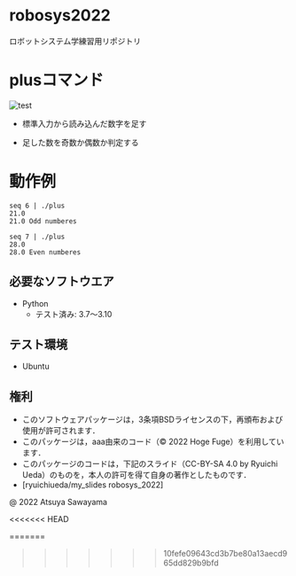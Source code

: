 # robosys2022
ロボットシステム学練習用リポジトリ

# plusコマンド
![test](https://github.com/Aya0801/robo2022/actions/workflows/test.yml/badge.svg)

* 標準入力から読み込んだ数字を足す

* 足した数を奇数か偶数か判定する
# 動作例
```
seq 6 | ./plus
21.0
21.0 Odd numberes

seq 7 | ./plus
28.0
28.0 Even numberes

```
## 必要なソフトウエア
* Python
  * テスト済み: 3.7～3.10

## テスト環境
* Ubuntu

## 権利
 * このソフトウェアパッケージは，3条項BSDライセンスの下，再頒布および使用が許可されます．
 * このパッケージは，aaa由来のコード（© 2022 Hoge Fuge）を利用しています．
 * このパッケージのコードは，下記のスライド（CC-BY-SA 4.0 by Ryuichi Ueda）のものを，本人の許可を得て自身の著作としたものです．
 * [ryuichiueda/my_slides robosys_2022]


@ 2022 Atsuya Sawayama

<<<<<<< HEAD

>
=======
>>>>>>> 10fefe09643cd3b7be80a13aecd965dd829b9bfd
